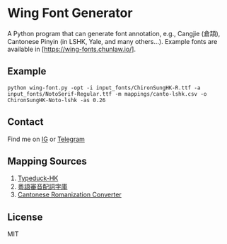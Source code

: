# Wing Font Generator

A Python program that can generate font annotation, e.g., Cangjie (倉頡), Cantonese Pinyin (in LSHK, Yale, and many others...). Example fonts are available in [https://wing-fonts.chunlaw.io/].

## Example
```
python wing-font.py -opt -i input_fonts/ChironSungHK-R.ttf -a input_fonts/NotoSerif-Regular.ttf -m mappings/canto-lshk.csv -o ChironSungHK-Noto-lshk -as 0.26
```

## Contact
Find me on [IG](https://instagram/wingfont) or [Telegram](https://t.me/wingfont)

## Mapping Sources
1. [Typeduck-HK](https://github.com/TypeDuck-HK/TypeDuck-Mac/blob/master/Preparing/Sources/Preparing/Resources/data.csv)
2. [粵語審音配詞字庫](https://humanum.arts.cuhk.edu.hk/Lexis/lexi-can/)
3. [Cantonese Romanization Converter](https://www.kodensha.jp/webapp/cantonese/can_converter_e.html)

## License
MIT